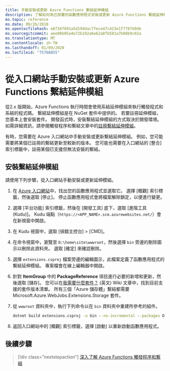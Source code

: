 ```yaml
---
title: 手動安裝或更新 Azure Functions 繫結延伸模組
description: 了解如何為已部署的函數應用程式安裝或更新 Azure Functions 繫結延伸模組。
ms.topic: reference
ms.date: 09/26/2018
ms.openlocfilehash: e8716f691a5d19ddac7fece47c423e1f7787b9db
ms.sourcegitcommit: aee08b05a4e72b192a6e62a8fb581a7b08b9c02a
ms.translationtype: MT
ms.contentlocale: zh-TW
ms.lasthandoff: 01/09/2020
ms.locfileid: "75768855"
---
```

# <a name="manually-install-or-update-azure-functions-binding-extensions-from-the-portal"></a>從入口網站手動安裝或更新 Azure Functions 繫結延伸模組

從2.x 版開始，Azure Functions 執行時間會使用系結延伸模組來執行觸發程式和系結的程式碼。 繫結延伸模組是在 NuGet 套件中提供的。 若要註冊延伸模組，您基本上會安裝套件。 開發函式時，安裝繫結延伸模組的方式取決於開發環境。 如需詳細資訊，請參閱觸發程序和繫結文章中的[註冊繫結延伸模組](./functions-bindings-register.md)。

有時，您需要在 Azure 入口網站中手動安裝或更新繫結延伸模組。 例如，您可能需要將某個已註冊的繫結更新至較新的版本。 您可能也需要在入口網站的 [整合] 索引標籤中，註冊某個已支援但無法安裝的繫結。

## <a name="install-a-binding-extension"></a>安裝繫結延伸模組

請使用下列步驟，從入口網站手動安裝或更新延伸模組。

1. 在 [Azure 入口網站](https://portal.azure.com)中，找出您的函數應用程式並選取它。 選擇 [概觀] 索引標籤，然後選取 [停止]。  停止函數應用程式會將檔案解除鎖定，以便進行變更。

1. 選擇 [平台功能] 索引標籤，然後在 [開發工具] 底下，選取 [進階工具 (Kudu)]。 Kudu 端點（`https://<APP_NAME>.scm.azurewebsites.net/`）會在新視窗中開啟。

1. 在 Kudu 視窗中，選取 [偵錯主控台] > [CMD]。  

1. 在命令視窗中，瀏覽至 `D:\home\site\wwwroot`，然後選擇 `bin` 旁邊的刪除圖示以刪除此資料夾。 選取 [確定] 來確認刪除。

1. 選擇 `extensions.csproj` 檔案旁邊的編輯圖示，此檔案定義了函數應用程式的繫結延伸模組。 專案檔會在線上編輯器中開啟。

1. 針對 **ItemGroup** 中的 **PackageReference** 項目進行必要的新增和更新，然後選取 [儲存]。 您可以在[我需要什麼套件？](https://github.com/Azure/azure-functions-host/wiki/Updating-your-function-app-extensions#what-nuget-packages-do-i-need) \(英文\) Wiki 文章中，找到目前支援的套件版本清單。 所有三個「Azure 儲存體」繫結都需要 Microsoft.Azure.WebJobs.Extensions.Storage 套件。

1. 從 `wwwroot` 資料夾中，執行下列命令以在 `bin` 資料夾中重建所參考的組件。

    ```cmd
    dotnet build extensions.csproj -o bin --no-incremental --packages D:\home\.nuget
    ```

1. 返回入口網站中的 [概觀] 索引標籤，選擇 [啟動] 以重新啟動函數應用程式。

## <a name="next-steps"></a>後續步驟

> [!div class="nextstepaction"]
> [深入了解 Azure Functions 觸發程序和繫結](functions-triggers-bindings.md)
